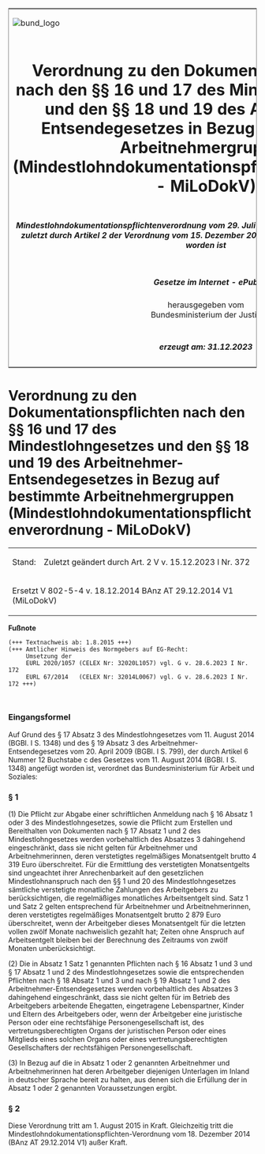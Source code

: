 <span id="DECKBLATT.html"></span>

<table border="0" frame="border" width="100%">

<tr valign="top">

<td align="left">

![bund\_logo](BfJ_2021_Web_de_de.gif)

</td>

<td align="right">

 

</td>

</tr>

<tr align="center" valign="middle">

<td colspan="2">

# Verordnung zu den Dokumentationspflichten nach den §§ 16 und 17 des Mindestlohngesetzes und den §§ 18 und 19 des Arbeitnehmer-Entsendegesetzes in Bezug auf bestimmte Arbeitnehmergruppen (Mindestlohndokumentationspflichtenverordnung - MiLoDokV)

</td>

</tr>

<tr align="center" valign="middle">

<td colspan="2">

##### Mindestlohndokumentationspflichtenverordnung vom 29. Juli 2015 (BAnz AT 31.07.2015 V1), die zuletzt durch Artikel 2 der Verordnung vom 15. Dezember 2023 (BGBl. 2023 I Nr. 372) geändert worden ist

</td>

</tr>

<tr align="center" valign="middle">

<td colspan="2">

  
  

##### Gesetze im Internet - ePub  
  
herausgegeben vom  
Bundesministerium der Justiz

</td>

</tr>

<tr align="center" valign="bottom">

<td colspan="2">

  
  

##### erzeugt am: 31.12.2023

</td>

</tr>

</table>

<span id="BJNR621200015.html"></span>

# Verordnung zu den Dokumentationspflichten nach den §§ 16 und 17 des Mindestlohngesetzes und den §§ 18 und 19 des Arbeitnehmer-Entsendegesetzes in Bezug auf bestimmte Arbeitnehmergruppen (Mindestlohndokumentationspflichtenverordnung - MiLoDokV)

<div>

<div class="jnhtml">

<table width="100%">

<colgroup>

<col width="10%">

</col>

<col width="90%">

</col>

</colgroup>

<tr>

<td>

Stand:

</div>

</div>

</td>

<td>

Zuletzt geändert durch Art. 2 V v. 15.12.2023 I Nr. 372

</td>

</tr>

<tr>

<td colspan="2">

Ersetzt V 802-5-4 v. 18.12.2014 BAnz AT 29.12.2014 V1 (MiLoDokV)

</td>

</tr>

</table>

</div>

</div>

<div>

  
**Fußnote**

<div class="jnhtml">

<div>

<div class="jurAbsatz">

  

``` 
(+++ Textnachweis ab: 1.8.2015 +++)
(+++ Amtlicher Hinweis des Normgebers auf EG-Recht:
     Umsetzung der
     EURL 2020/1057 (CELEX Nr: 32020L1057) vgl. G v. 28.6.2023 I Nr. 172 
     EURL 67/2014   (CELEX Nr: 32014L0067) vgl. G v. 28.6.2023 I Nr. 172 +++)

 
```

</div>

</div>

</div>

</div>

<span id="BJNR621200015BJNE000100000.html"></span>

### Eingangsformel  

<div>

<div class="jnhtml">

<div>

<div class="jurAbsatz">

Auf Grund des § 17 Absatz 3 des Mindestlohngesetzes vom 11. August 2014
(BGBl. I S. 1348) und des § 19 Absatz 3 des
Arbeitnehmer-Entsendegesetzes vom 20. April 2009 (BGBl. I S. 799), der
durch Artikel 6 Nummer 12 Buchstabe c des Gesetzes vom 11. August 2014
(BGBl. I S. 1348) angefügt worden ist, verordnet das Bundesministerium
für Arbeit und Soziales:

</div>

</div>

</div>

</div>

<span id="BJNR621200015BJNE000203126.html"></span>

### § 1  

<div>

<div class="jnhtml">

<div>

<div class="jurAbsatz">

(1) Die Pflicht zur Abgabe einer schriftlichen Anmeldung nach § 16
Absatz 1 oder 3 des Mindestlohngesetzes, sowie die Pflicht zum Erstellen
und Bereithalten von Dokumenten nach § 17 Absatz 1 und 2 des
Mindestlohngesetzes werden vorbehaltlich des Absatzes 3 dahingehend
eingeschränkt, dass sie nicht gelten für Arbeitnehmer und
Arbeitnehmerinnen, deren verstetigtes regelmäßiges Monatsentgelt brutto
4 319 Euro überschreitet. Für die Ermittlung des verstetigten
Monatsentgelts sind ungeachtet ihrer Anrechenbarkeit auf den
gesetzlichen Mindestlohnanspruch nach den §§ 1 und 20 des
Mindestlohngesetzes sämtliche verstetigte monatliche Zahlungen des
Arbeitgebers zu berücksichtigen, die regelmäßiges monatliches
Arbeitsentgelt sind. Satz 1 und Satz 2 gelten entsprechend für
Arbeitnehmer und Arbeitnehmerinnen, deren verstetigtes regelmäßiges
Monatsentgelt brutto 2 879 Euro überschreitet, wenn der Arbeitgeber
dieses Monatsentgelt für die letzten vollen zwölf Monate nachweislich
gezahlt hat; Zeiten ohne Anspruch auf Arbeitsentgelt bleiben bei der
Berechnung des Zeitraums von zwölf Monaten unberücksichtigt.

</div>

<div class="jurAbsatz">

(2) Die in Absatz 1 Satz 1 genannten Pflichten nach § 16 Absatz 1 und 3
und § 17 Absatz 1 und 2 des Mindestlohngesetzes sowie die entsprechenden
Pflichten nach § 18 Absatz 1 und 3 und nach § 19 Absatz 1 und 2 des
Arbeitnehmer-Entsendegesetzes werden vorbehaltlich des Absatzes 3
dahingehend eingeschränkt, dass sie nicht gelten für im Betrieb des
Arbeitgebers arbeitende Ehegatten, eingetragene Lebenspartner, Kinder
und Eltern des Arbeitgebers oder, wenn der Arbeitgeber eine juristische
Person oder eine rechtsfähige Personengesellschaft ist, des
vertretungsberechtigten Organs der juristischen Person oder eines
Mitglieds eines solchen Organs oder eines vertretungsberechtigten
Gesellschafters der rechtsfähigen Personengesellschaft.

</div>

<div class="jurAbsatz">

(3) In Bezug auf die in Absatz 1 oder 2 genannten Arbeitnehmer und
Arbeitnehmerinnen hat deren Arbeitgeber diejenigen Unterlagen im Inland
in deutscher Sprache bereit zu halten, aus denen sich die Erfüllung der
in Absatz 1 oder 2 genannten Voraussetzungen ergibt.

</div>

</div>

</div>

</div>

<span id="BJNR621200015BJNE000300000.html"></span>

### § 2  

<div>

<div class="jnhtml">

<div>

<div class="jurAbsatz">

Diese Verordnung tritt am 1. August 2015 in Kraft. Gleichzeitig tritt
die Mindestlohndokumentationspflichten-Verordnung vom 18. Dezember 2014
(BAnz <span style="white-space: nowrap">AT 29.12.2014 V1)</span> außer
Kraft.

</div>

</div>

</div>

</div>
